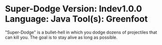 Super-Dodge 
Version: Indev1.0.0
Language: Java
Tool(s): Greenfoot
===========

"Super-Dodge" is a bullet-hell in which you dodge dozens of projectiles that can kill you.
The goal is to stay alive as long as possible.
